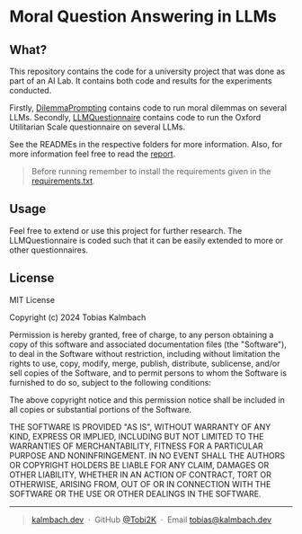 # Moral Question Answering in LLMs

## What?
This repository contains the code for a university project that was done as part of an AI Lab.
It contains both code and results for the experiments conducted.

Firstly, [DilemmaPrompting](DilemmaPrompting) contains code to run moral dilemmas on several LLMs.
Secondly, [LLMQuestionnaire](LLMQuestionnaire) contains code to run the Oxford Utilitarian Scale questionnaire on several LLMs.

See the READMEs in the respective folders for more information.
Also, for more information feel free to read the [report](./report.pdf).

> Before running remember to install the requirements given in the [requirements.txt](requirements.txt).

## Usage
Feel free to extend or use this project for further research. The LLMQuestionnaire is coded such that it can be easily extended to more or other questionnaires.

## License

MIT License

Copyright (c) 2024 Tobias Kalmbach

Permission is hereby granted, free of charge, to any person obtaining a copy of this software and associated documentation files (the "Software"), to deal in the Software without restriction, including without limitation the rights to use, copy, modify, merge, publish, distribute, sublicense, and/or sell copies of the Software, and to permit persons to whom the Software is furnished to do so, subject to the following conditions:

The above copyright notice and this permission notice shall be included in all copies or substantial portions of the Software.

THE SOFTWARE IS PROVIDED "AS IS", WITHOUT WARRANTY OF ANY KIND, EXPRESS OR IMPLIED, INCLUDING BUT NOT LIMITED TO THE WARRANTIES OF MERCHANTABILITY, FITNESS FOR A PARTICULAR PURPOSE AND NONINFRINGEMENT. IN NO EVENT SHALL THE AUTHORS OR COPYRIGHT HOLDERS BE LIABLE FOR ANY CLAIM, DAMAGES OR OTHER LIABILITY, WHETHER IN AN ACTION OF CONTRACT, TORT OR OTHERWISE, ARISING FROM, OUT OF OR IN CONNECTION WITH THE SOFTWARE OR THE USE OR OTHER DEALINGS IN THE SOFTWARE.

---

> [kalmbach.dev](https://www.kalmbach.dev) &nbsp;&middot;&nbsp;
> GitHub [@Tobi2K](https://github.com/Tobi2K) &nbsp;&middot;&nbsp;
> Email [tobias@kalmbach.dev](mailto:tobias@kalmbach.dev)
